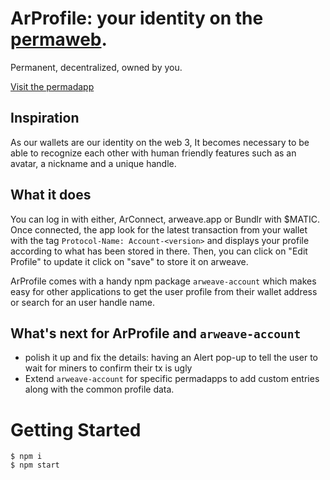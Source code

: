 

# ArProfile: your identity on the [permaweb](https://arweave.org).

Permanent, decentralized, owned by you.

[Visit the permadapp](https://arprofile.org)

## Inspiration

As our wallets are our identity on the web 3, It becomes necessary to be able to recognize each other with human friendly features such as an avatar, a nickname and a unique handle.

## What it does

You can log in with either, ArConnect, arweave.app or Bundlr with $MATIC. Once connected, the app look for the latest transaction from your wallet with the tag `Protocol-Name: Account-<version>` and displays your profile according to what has been stored in there.
Then, you can click on "Edit Profile" to update it click on "save" to store it on arweave.

ArProfile comes with a handy npm package `arweave-account` which makes easy for other applications to get the user profile from their wallet address or search for an user handle name.

## What's next for ArProfile and `arweave-account`

- polish it up and fix the details: having an Alert pop-up to tell the user to wait for miners to confirm their tx is ugly
- Extend `arweave-account` for specific permadapps to add custom entries along with the common profile data.

# Getting Started

```
$ npm i
$ npm start
```

